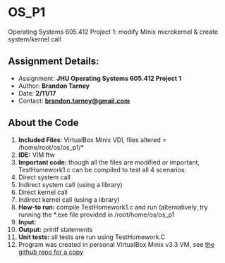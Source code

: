 # OS_P1
Operating Systems 605.412 Project 1: modify Minix microkernel &amp; create system/kernel call 

## Assignment Details:
- Assignment: **JHU Operating Systems 605.412 Project 1**
- Author: **Brandon Tarney**
- Date: **2/11/17**
- Contact: **brandon.tarney@gmail.com**

## About the Code
1. **Included Files**: VirtualBox Minix VDI, files altered = /home/root/os/os_p1/* 
1. **IDE:** VIM ftw
1. **Important code:** though all the files are modified or important, TestHomework1.c can be compiled to test all 4 scenarios:
 1. Direct system call
 1. Indirect system call (using a library)
 1. Direct kernel call
 1. Indirect kernel call (using a library)
1. **How-to run:** compile TestHomework1.c and run (alternatively, try running the *.exe file provided in /root/home/os/os_p1
1. **Input:** 
1. **Output:** printf statements
1. **Unit tests:** all tests are run using TestHomework.C
1. Program was created in personal VirtualBox Minix v3.3 VM, see [the github repo for a copy](https://github.com/1amBulletproof/OS_P1)
